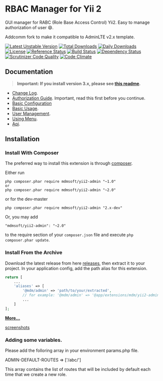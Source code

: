 RBAC Manager for Yii 2
======================
GUI manager for RABC (Role Base Access Control) Yii2. Easy to manage authorization of user :smile:.

Addcomm fork to make it compatible to AdminLTE v2.x template.

[![Latest Unstable Version](https://poser.pugx.org/mdmsoft/yii2-admin/v/unstable)](https://packagist.org/packages/mdmsoft/yii2-admin)
[![Total Downloads](https://poser.pugx.org/mdmsoft/yii2-admin/downloads.png)](https://packagist.org/packages/mdmsoft/yii2-admin)
[![Daily Downloads](https://poser.pugx.org/mdmsoft/yii2-admin/d/daily)](https://packagist.org/packages/mdmsoft/yii2-admin)
[![License](https://poser.pugx.org/mdmsoft/yii2-admin/license)](https://packagist.org/packages/mdmsoft/yii2-admin)
[![Reference Status](https://www.versioneye.com/php/mdmsoft:yii2-admin/reference_badge.svg)](https://www.versioneye.com/php/mdmsoft:yii2-admin/references)
[![Build Status](https://img.shields.io/travis/mdmsoft/yii2-admin.svg)](http://travis-ci.org/mdmsoft/yii2-admin)
[![Dependency Status](https://www.versioneye.com/php/mdmsoft:yii2-admin/dev-master/badge.png)](https://www.versioneye.com/php/mdmsoft:yii2-admin/dev-master)
[![Scrutinizer Code Quality](https://scrutinizer-ci.com/g/mdmsoft/yii2-admin/badges/quality-score.png?b=master)](https://scrutinizer-ci.com/g/mdmsoft/yii2-admin/?branch=master)
[![Code Climate](https://img.shields.io/codeclimate/github/mdmsoft/yii2-admin.svg)](https://codeclimate.com/github/mdmsoft/yii2-admin)

Documentation
-------------
> **Important: If you install version 3.x, please see [this readme](https://github.com/mdmsoft/yii2-admin/blob/3.master/README.md#upgrade-from-2x).**


- [Change Log](CHANGELOG.md).
- [Authorization Guide](http://www.yiiframework.com/doc-2.0/guide-security-authorization.html). Important, read this first before you continue.
- [Basic Configuration](docs/guide/configuration.md)
- [Basic Usage](docs/guide/basic-usage.md).
- [User Management](docs/guide/user-management.md).
- [Using Menu](docs/guide/using-menu.md).
- [Api](https://mdmsoft.github.io/yii2-admin/index.html).

Installation
------------

### Install With Composer

The preferred way to install this extension is through [composer](http://getcomposer.org/download/).

Either run

```
php composer.phar require mdmsoft/yii2-admin "~1.0"
or
php composer.phar require mdmsoft/yii2-admin "~2.0"
```

or for the dev-master

```
php composer.phar require mdmsoft/yii2-admin "2.x-dev"
```

Or, you may add

```
"mdmsoft/yii2-admin": "~2.0"
```

to the require section of your `composer.json` file and execute `php composer.phar update`.

### Install From the Archive

Download the latest release from here [releases](https://github.com/mdmsoft/yii2-admin/releases), then extract it to your project.
In your application config, add the path alias for this extension.

```php
return [
    ...
    'aliases' => [
        '@mdm/admin' => 'path/to/your/extracted',
        // for example: '@mdm/admin' => '@app/extensions/mdm/yii2-admin-2.0.0',
        ...
    ]
];
```

[**More...**](docs/guide/configuration.md)

[screenshots](https://goo.gl/r8RizT)

### Adding some variables.

Please add the folloring array in your environment params.php file.

ADMIN-DEFAULT-ROUTES => ['/abc/']

This array contains the list of routes that will be included by default each time that we create a new role.





